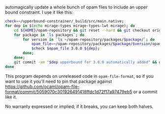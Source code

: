 automagically update a whole bunch of opam files to include an upper bound constraint.  I use it like this:

```bash
check=~/upperbound-constrainer/_build/src/main.native;
for dep in $(echo mirage-types mirage-types-lwt mirage); do
	cd ${HOME}/opam-repository && git reset --hard && git checkout origin/master && git branch -D autoconstrain-${dep} && git checkout origin/master -b autoconstrain-${dep};
	for package in `ls packages`; do
		for version in `ls ~/opam-repository/packages/$package/`; do 
			opam_file=~/opam-repository/packages/$package/$version/opam;
			$check $opam_file 3.0.0 ${dep};
		done;
	done;
	git commit -am "$dep upperbound for 3.0.0 automatically added" && git push -f yomimono autoconstrain-${dep};
done 
```

This program depends on unreleased code in `opam-file-format`, so if you want to use it you'll need to pin that package against https://github.com/ocaml/opam-file-format/commit/5059070c301926491418ffdc1d72f17a97479eb5 or a commit like it.

No warranty expressed or implied; if it breaks, you can keep both halves.

